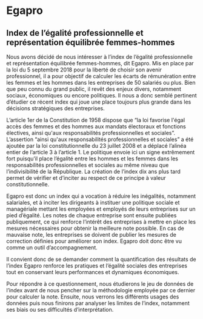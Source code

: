 <!DOCTYPE html>
<html lang="fr">
<head>
    <meta charset="UTF-8">
    <meta name="viewport" content="width=device-width, initial-scale=1.0">
</head>
<body>
    <h1>Egapro</h1>
    <h2>Index de l’égalité professionnelle et représentation équilibrée femmes-hommes</h2>


<body>
    <p>Nous avons décidé de nous intéresser à l’index de l’égalité professionnelle et représentation équilibrée femmes-hommes, dit Egapro. Mis en place par la loi du 5 septembre 2018 pour la liberté de choisir son avenir professionnel, il a pour objectif de calculer les écarts de rémunération entre les femmes et les hommes dans les entreprises de 50 salariés ou plus. Bien que peu connu du grand public, il revêt des enjeux divers, notamment sociaux, économiques ou encore politiques. Il nous a donc semblé pertinent d’étudier ce récent index qui joue une place toujours plus grande dans les décisions stratégiques des entreprises.</p>
    <p>L’article 1er de la Constitution de 1958 dispose que “la loi favorise l'égal accès des femmes et des hommes aux mandats électoraux et fonctions électives, ainsi qu'aux responsabilités professionnelles et sociales”. L’assertion “ainsi qu'aux responsabilités professionnelles et sociales” a été ajoutée par la loi constitutionnelle du 23 juillet 2008 et a déplacé l’alinéa entier de l’article 3 à l’article 1. Le politique envoie ici un signe extrêmement fort puisqu’il place l’égalité entre les hommes et les femmes dans les responsabilités professionnelles et sociales au même niveau que l’indivisibilité de la République. La création de l’index dix ans plus tard permet de vérifier et d’inciter au respect de ce principe à valeur constitutionnelle.</p>
    <p>Egapro est donc un index qui a vocation à réduire les inégalités, notamment salariales, et à inciter les dirigeants à instituer une politique sociale et managériale mettant les employées et employés de leurs entreprises sur un pied d’égalité. Les notes de chaque entreprise sont ensuite publiées publiquement, ce qui renforce l’intérêt des entreprises à mettre en place les mesures nécessaires pour obtenir la meilleure note possible. En cas de mauvaise note, les entreprises se doivent de publier les mesures de correction définies pour améliorer son index. Egapro doit donc être vu comme un outil d’accompagnement.</p>
    <p>Il convient donc de se demander comment la quantification des résultats de l’index Egapro renforce les pratiques et l’égalité sociales des entreprises tout en conservant leurs performances et dynamiques économiques.</p>
    <p>Pour répondre à ce questionnement, nous étudierons le jeu de données de l’index avant de nous pencher sur la méthodologie employée par ce dernier pour calculer la note. Ensuite, nous verrons les différents usages des données puis nous finirons par analyser les limites de l’index, notamment ses biais ou ses difficultés d’interprétation.</p>
</body>
</html>
